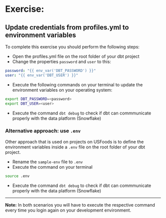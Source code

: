 # Exercise:

## Update credentials from profiles.yml to environment variables

To complete this exercise you should perform the following steps:

- Open the profiles.yml file on the root folder of your dbt project
- Change the properties `password` and `user` to this:

 ``` yaml
password: "{{ env_var('DBT_PASSWORD') }}"
user: "{{ env_var('DBT_USER') }}"
```

- Execute the following commands on your terminal to update the environment variables on your operating system:
 ``` bash
export DBT_PASSWORD=<password>
export DBT_USER=<user>
```

- Execute the command `dbt debug` to check if dbt can commmunicate properly with the data platform (Snowflake)

### Alternative approach: use `.env`
Other approach that is used on projects on USFoods is to define the environment variables inside a `.env` file on the root folder of your dbt project.

- Rename the `sample-env` file to `.env`
- Execute the command on your terminal
 ``` bash
source .env
```
- Execute the command `dbt debug` to check if dbt can commmunicate properly with the data platform (Snowflake)

---
**Note:** In both scenarios you will have to execute the respective command every time you login again on your development environment.